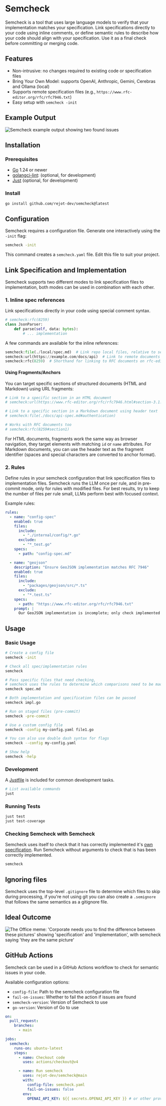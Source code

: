 # Semcheck

Semcheck is a tool that uses large language models to verify that your implementation matches your specification. Link specifications directly to your code using inline comments, or define semantic rules to describe how your code should align with your specification. Use it as a final check before committing or merging code.

## Features

* Non-intrusive: no changes required to existing code or specification files
* Bring Your Own Model: supports OpenAI, Anthropic, Gemini, Cerebras and Ollama (local)
* Supports remote specification files (e.g., `https://www.rfc-editor.org/rfc/rfc7946.txt`)
* Easy setup with `semcheck -init`

## Example Output

![Semcheck example output showing two found issues](./assets/semantic-output.webp)

## Installation

### Prerequisites

* [Go](https://go.dev/doc/install) 1.24 or newer
* [golangci-lint](https://golangci-lint.run): (optional, for development)
* [Just](https://github.com/casey/just) (optional, for development)

### Install

```bash
go install github.com/rejot-dev/semcheck@latest
```

## Configuration

Semcheck requires a configuration file. Generate one interactively using the `-init` flag:

```bash
semcheck -init
```

This command creates a `semcheck.yaml` file. Edit this file to suit your project.

## Link Specification and Implementation

Semcheck supports two different modes to link specification files to implementation, both modes can be used in combination with each other.

### 1. Inline spec references
Link specifications directly in your code using special comment syntax.

```python
# semcheck:rfc(8259)
class JsonParser:
    def parse(self, data: bytes):
        # ... implementation
```
A few commands are available for the inline references:
```python
semcheck:file(./local/spec.md)  # Link repo local files, relative to semcheck working directory
semcheck:url(https://example.com/docs/api)  # Link to remote documents
semcheck:rfc(8259)  # Shorthand for linking to RFC documents on rfc-editor.org
```

#### Using Fragments/Anchors

You can target specific sections of structured documents (HTML and Markdown) using URL fragments:

```python
# Link to a specific section in an HTML document
# semcheck:url(https://www.rfc-editor.org/rfc/rfc7946.html#section-3.1.1)

# Link to a specific section in a Markdown document using header text
# semcheck:file(./docs/api-spec.md#authentication)

# Works with RFC documents too
# semcheck:rfc(8259#section1)
```

For HTML documents, fragments work the same way as browser navigation, they target elements with matching `id` or `name` attributes. For Markdown documents, you can use the header text as the fragment identifier (spaces and special characters are converted to anchor format).


### 2. Rules


Define rules in your semcheck configuration that link specification files to implementation files. Semcheck runs the LLM once per rule, and in pre-commit mode, only for rules with modified files. For best results, try to keep the number of files per rule small, LLMs perform best with focused context.

Example rules:

```yaml
rules:
  - name: "config-spec"
    enabled: true
    files:
      include:
        - "./internal/config/*.go"
      exclude:
        - "*_test.go"
    specs:
      - path: "config-spec.md"

  - name: "geojson"
    description: "Ensure GeoJSON implementation matches RFC 7946"
    enabled: true
    files:
      include:
        - "packages/geojson/src/*.ts"
      exclude:
        - "*.test.ts"
    specs:
      - path: "https://www.rfc-editor.org/rfc/rfc7946.txt"
    prompt: |
      Our GeoJSON implementation is incomplete; only check implemented features.
```


## Usage

### Basic Usage

```bash
# Create a config file
semcheck -init

# Check all spec/implementation rules
semcheck

# Pass specific files that need checking,
# semcheck uses the rules to determine which comparisons need to be made
semcheck spec.md

# Both implementation and specification files can be passed
semcheck impl.go

# Run on staged files (pre-commit)
semcheck -pre-commit

# Use a custom config file
semcheck -config my-config.yaml file1.go

# You can also use double dash syntax for flags
semcheck --config my-config.yaml

# Show help
semcheck -help
```


### Development

A [Justfile](./Justfile) is included for common development tasks.

```bash
# List available commands
just
```

### Running Tests

```bash
just test
just test-coverage
```

### Checking Semcheck with Semcheck

Semcheck uses itself to check that it has correctly implemented it's [own specification](./specs/semcheck.md). Run Semcheck without arguments to check that is has been correctly implemented.

```bash
semcheck
```

## Ignoring files

Semcheck uses the top-level `.gitignore` file to determine which files to skip during processing, if you're not using git you can also create a `.semignore` that follows the same semantics as a gitignore file.

## Ideal Outcome

![The Office meme: 'Corporate needs you to find the difference between these pictures' showing 'specification' and 'implementation', with semcheck saying 'they are the same picture'](./assets/office-meme.webp)

## GitHub Actions

Semcheck can be used in a GitHub Actions workflow to check for semantic issues in your code.

Available configuration options:

* `config-file`: Path to the semcheck configuration file
* `fail-on-issues`: Whether to fail the action if issues are found
* `semcheck-version`: Version of Semcheck to use
* `go-version`: Version of Go to use

```yaml
on:
  pull_request:
    branches:
      - main

jobs:
  semcheck:
    runs-on: ubuntu-latest
    steps:
      - name: Checkout code
        uses: actions/checkout@v4

      - name: Run semcheck
        uses: rejot-dev/semcheck@main
        with:
          config-file: semcheck.yaml
          fail-on-issues: false
        env:
          OPENAI_API_KEY: ${{ secrets.OPENAI_API_KEY }} # or other provider API key, configurable in semcheck.yaml
```
